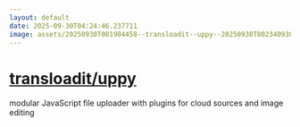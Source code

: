 ```yaml
---
layout: default
date: 2025-09-30T04:24:46.237711
image: assets/20250930T001904458--transloadit--uppy--20250930T002340938--cropped.png
---
```


# [transloadit/uppy](https://github.com/transloadit/uppy)

modular JavaScript file uploader with plugins for cloud sources and image editing

